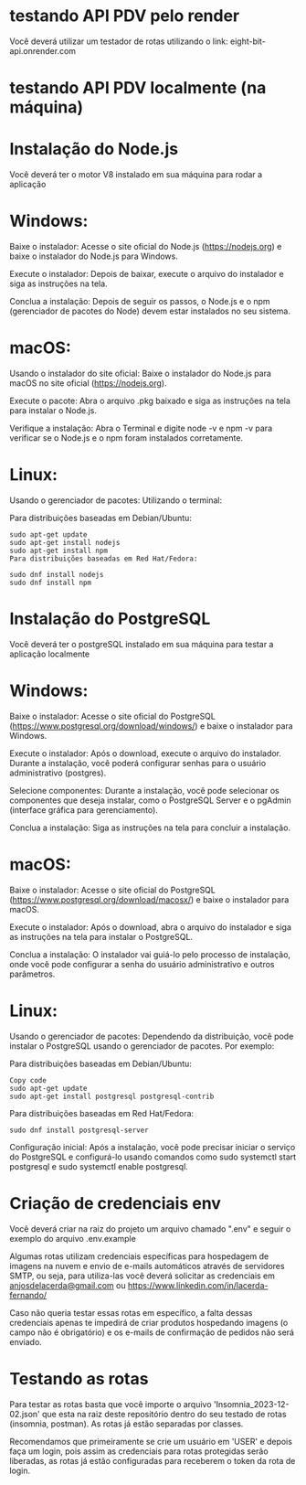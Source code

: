# testando API PDV pelo render 

Você deverá utilizar um testador de rotas utilizando o link: eight-bit-api.onrender.com 

# testando API PDV localmente (na máquina) 

# Instalação do Node.js 

Você deverá ter o motor V8 instalado em sua máquina para rodar a aplicação 

# Windows:

Baixe o instalador: Acesse o site oficial do Node.js (https://nodejs.org) e baixe o instalador do Node.js para Windows.

Execute o instalador: Depois de baixar, execute o arquivo do instalador e siga as instruções na tela.

Conclua a instalação: Depois de seguir os passos, o Node.js e o npm (gerenciador de pacotes do Node) devem estar instalados no seu sistema.

# macOS:

Usando o instalador do site oficial: Baixe o instalador do Node.js para macOS no site oficial (https://nodejs.org).

Execute o pacote: Abra o arquivo .pkg baixado e siga as instruções na tela para instalar o Node.js.

Verifique a instalação: Abra o Terminal e digite node -v e npm -v para verificar se o Node.js e o npm foram instalados corretamente.

# Linux:
Usando o gerenciador de pacotes:
Utilizando o terminal:

Para distribuições baseadas em Debian/Ubuntu:

```
sudo apt-get update
sudo apt-get install nodejs
sudo apt-get install npm
Para distribuições baseadas em Red Hat/Fedora:
```

```
sudo dnf install nodejs
sudo dnf install npm
``` 
# Instalação do PostgreSQL 

Você deverá ter o postgreSQL instalado em sua máquina para testar a aplicação localmente 

# Windows:
Baixe o instalador: Acesse o site oficial do PostgreSQL (https://www.postgresql.org/download/windows/) e baixe o instalador para Windows.

Execute o instalador: Após o download, execute o arquivo do instalador. Durante a instalação, você poderá configurar senhas para o usuário administrativo (postgres).

Selecione componentes: Durante a instalação, você pode selecionar os componentes que deseja instalar, como o PostgreSQL Server e o pgAdmin (interface gráfica para gerenciamento).

Conclua a instalação: Siga as instruções na tela para concluir a instalação.

# macOS:
Baixe o instalador: Acesse o site oficial do PostgreSQL (https://www.postgresql.org/download/macosx/) e baixe o instalador para macOS.

Execute o instalador: Após o download, abra o arquivo do instalador e siga as instruções na tela para instalar o PostgreSQL.

Conclua a instalação: O instalador vai guiá-lo pelo processo de instalação, onde você pode configurar a senha do usuário administrativo e outros parâmetros.

# Linux:
Usando o gerenciador de pacotes: Dependendo da distribuição, você pode instalar o PostgreSQL usando o gerenciador de pacotes. Por exemplo:

Para distribuições baseadas em Debian/Ubuntu:

``` 
Copy code
sudo apt-get update
sudo apt-get install postgresql postgresql-contrib
``` 

Para distribuições baseadas em Red Hat/Fedora:

``` 
sudo dnf install postgresql-server
``` 

Configuração inicial: Após a instalação, você pode precisar iniciar o serviço do PostgreSQL e configurá-lo usando comandos como sudo systemctl start postgresql e sudo systemctl enable postgresql.

# Criação de credenciais env 

Você deverá criar na raiz do projeto um arquivo chamado ".env" e seguir o exemplo do arquivo .env.example 

Algumas rotas utilizam credenciais específicas para hospedagem de imagens na nuvem e envio de e-mails automáticos através de servidores SMTP, ou seja, para utiliza-las você deverá solicitar as credenciais em anjosdelacerda@gmail.com ou https://www.linkedin.com/in/lacerda-fernando/

Caso não queria testar essas rotas em específico, a falta dessas credenciais apenas te impedirá de criar produtos hospedando imagens (o campo não é obrigatório) e os e-mails de confirmação de pedidos não será enviado.

# Testando as rotas

Para testar as rotas basta que você importe o arquivo 'Insomnia_2023-12-02.json' que esta na raiz deste repositório dentro do seu testado de rotas (insomnia, postman). As rotas já estão separadas por classes.

Recomendamos que primeiramente se crie um usuário em 'USER' e depois faça um login, pois assim as credenciais para rotas protegidas serão liberadas, as rotas já estão configuradas para receberem o token da rota de login.

